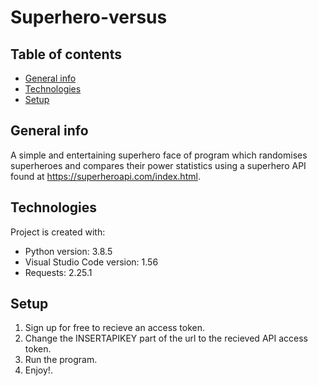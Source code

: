 # Superhero-versus

## Table of contents
* [General info](#general-info)
* [Technologies](#technologies)
* [Setup](#setup)

## General info
A simple and entertaining superhero face of program which randomises superheroes and compares their power statistics using a superhero API found at https://superheroapi.com/index.html.
	
## Technologies
Project is created with:
* Python version: 3.8.5
* Visual Studio Code version: 1.56
* Requests: 2.25.1 
	
## Setup
1. Sign up for free to recieve an access token.
2. Change the INSERTAPIKEY part of the url to the recieved API access token.
3. Run the program.
4. Enjoy!.
